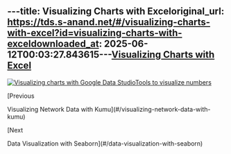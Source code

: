 ---title: Visualizing Charts with Exceloriginal_url: https://tds.s-anand.net/#/visualizing-charts-with-excel?id=visualizing-charts-with-exceldownloaded_at: 2025-06-12T00:03:27.843615---[Visualizing Charts with Excel](#/visualizing-charts-with-excel?id=visualizing-charts-with-excel)
-------------------------------------------------------------------------------------------------

[![Visualizing charts with Google Data StudioTools to visualize numbers](https://i.ytimg.com/vi_webp/sORnCj52COw/sddefault.webp)](https://youtu.be/sORnCj52COw?t=1813s)

[Previous

Visualizing Network Data with Kumu](#/visualizing-network-data-with-kumu)

[Next

Data Visualization with Seaborn](#/data-visualization-with-seaborn)
